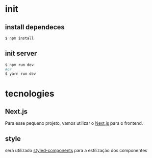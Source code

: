 # init
## install dependeces
```bash 
$ npm install
```
## init server
```bash
$ npm run dev
#or
$ yarn run dev
```
# tecnologies
## Next.js
Para esse pequeno projeto, vamos utilizar o [Next.js](https://nextjs.org/docs) para o frontend.
## style
será utilizado [styled-components](https://styled-components.com/docs) para a estilização dos componentes